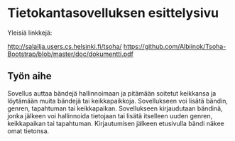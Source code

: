 # Tietokantasovelluksen esittelysivu

Yleisiä linkkejä:

http://salailja.users.cs.helsinki.fi/tsoha/
https://github.com/Albiinok/Tsoha-Bootstrap/blob/master/doc/dokumentti.pdf

## Työn aihe

Sovellus auttaa bändejä hallinnoimaan ja pitämään soitetut keikkansa ja löytämään muita bändejä tai keikkapaikkoja. Sovellukseen voi lisätä bändin, genren, tapahtuman tai keikkapaikan. Sovellukseen kirjaudutaan bändinä, jonka jälkeen voi hallinnoida tietojaan tai lisätä itselleen uuden genren, keikkapaikan tai tapahtuman. Kirjautumisen jälkeen etusivulla bändi näkee omat tietonsa.
